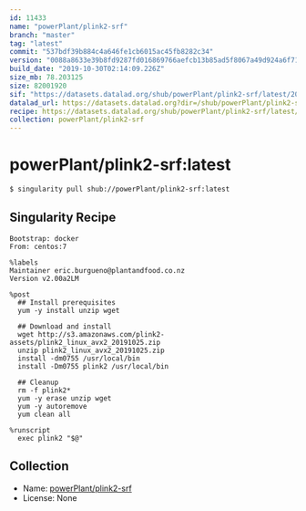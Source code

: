 ```yaml
---
id: 11433
name: "powerPlant/plink2-srf"
branch: "master"
tag: "latest"
commit: "537bdf39b884c4a646fe1cb6015ac45fb8282c34"
version: "0088a8633e39b8fd9287fd016869766aefcb13b85ad5f8067a49d924a6f71d2b"
build_date: "2019-10-30T02:14:09.226Z"
size_mb: 78.203125
size: 82001920
sif: "https://datasets.datalad.org/shub/powerPlant/plink2-srf/latest/2019-10-30-537bdf39-0088a863/0088a8633e39b8fd9287fd016869766aefcb13b85ad5f8067a49d924a6f71d2b.sif"
datalad_url: https://datasets.datalad.org?dir=/shub/powerPlant/plink2-srf/latest/2019-10-30-537bdf39-0088a863/
recipe: https://datasets.datalad.org/shub/powerPlant/plink2-srf/latest/2019-10-30-537bdf39-0088a863/Singularity
collection: powerPlant/plink2-srf
---
```


# powerPlant/plink2-srf:latest

```bash
$ singularity pull shub://powerPlant/plink2-srf:latest
```

## Singularity Recipe

```singularity
Bootstrap: docker
From: centos:7

%labels
Maintainer eric.burgueno@plantandfood.co.nz
Version v2.00a2LM

%post
  ## Install prerequisites
  yum -y install unzip wget
  
  ## Download and install
  wget http://s3.amazonaws.com/plink2-assets/plink2_linux_avx2_20191025.zip
  unzip plink2_linux_avx2_20191025.zip
  install -dm0755 /usr/local/bin
  install -Dm0755 plink2 /usr/local/bin

  ## Cleanup
  rm -f plink2*
  yum -y erase unzip wget
  yum -y autoremove
  yum clean all

%runscript
  exec plink2 "$@"
```

## Collection

 - Name: [powerPlant/plink2-srf](https://github.com/powerPlant/plink2-srf)
 - License: None


